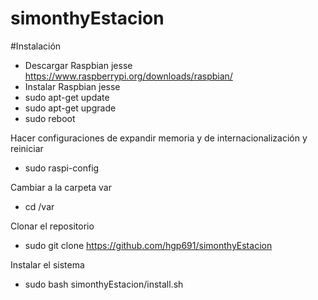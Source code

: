 # simonthyEstacion

#Instalación
- Descargar Raspbian jesse https://www.raspberrypi.org/downloads/raspbian/
- Instalar Raspbian jesse
- sudo apt-get update
- sudo apt-get upgrade
- sudo reboot

Hacer configuraciones de expandir memoria y de internacionalización y reiniciar
- sudo raspi-config


Cambiar a la carpeta var
- cd /var

Clonar el repositorio
- sudo git clone https://github.com/hgp691/simonthyEstacion

Instalar el sistema
- sudo bash simonthyEstacion/install.sh
